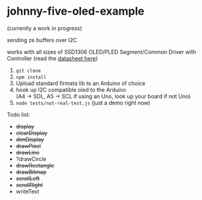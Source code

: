 johnny-five-oled-example
========================

(currently a work in progress)

sending ze buffers over I2C

works with all sizes of SSD1306 OLED/PLED Segment/Common Driver with Controller (read the [datasheet here](http://www.adafruit.com/datasheets/SSD1306.pdf))

1. `git clone`
2. `npm install`
3. Upload standard firmata lib to an Arduino of choice
4. hook up I2C compatible oled to the Arduino  
(A4 -> SDL, A5 -> SCL if using an Uno, look up your board if not Uno)
5. `node tests/not-real-test.js` (just a demo right now)

Todo list:
+ ~~display~~
+ ~~clearDisplay~~
+ ~~dimDisplay~~
+ ~~drawPixel~~
+ ~~drawLine~~
+ ?drawCircle
+ ~~drawRectangle~~
+ ~~drawBitmap~~
+ ~~scrollLeft~~
+ ~~scrollRight~~
+ writeText